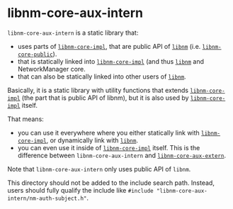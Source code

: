 libnm-core-aux-intern
=====================

`libnm-core-aux-intern` is a static library that:

 - uses parts of [`libnm-core-impl`](../libnm-core-impl), that are public API
   of [`libnm`](../../libnm) (i.e. [`libnm-core-public`](../libnm-core-public)).
 - that is statically linked into [`libnm-core-impl`](../libnm-core-impl) (and thus
   [`libnm`](../libnm) and NetworkManager core.
 - that can also be statically linked into other users of [`libnm`](../libnm).

Basically, it is a static library with utility functions that extends
[`libnm-core-impl`](../libnm-core-impl) (the part that is public API of libnm),
but it is also used by [`libnm-core-impl`](../libnm-core-impl) itself.

That means:

  - you can use it everywhere where you either statically link
    with [`libnm-core-impl`](../libnm-core-impl), or dynamically link with
    [`libnm`](../../libnm).
  - you can even use it inside of [`libnm-core-impl`](../libnm-core-impl) itself.
    This is the difference between `libnm-core-aux-intern` and
    [`libnm-core-aux-extern`](..libnm-core-aux-extern).

Note that `libnm-core-aux-intern` only uses public API of `libnm`.

This directory should not be added to the include search path. Instead,
users should fully qualify the include like `#include "libnm-core-aux-intern/nm-auth-subject.h"`.
